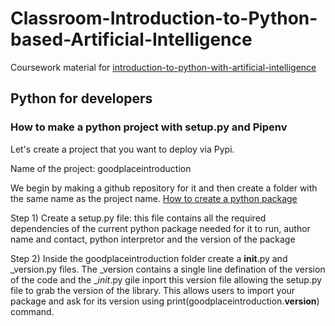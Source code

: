 # Classroom-Introduction-to-Python-based-Artificial-Intelligence
Coursework material for [introduction-to-python-with-artificial-intelligence](https://kapoorlabs.org/product/introduction-to-python-with-artificial-intelligence/)

## Python for developers
### How to make a python project with setup.py and Pipenv
Let's create a project that you want to deploy via Pypi. 

Name of the project: goodplaceintroduction 

We begin by making a github repository for it and then create a folder with the same name as the project name. [How to create a python package](https://github.com/Kapoorlabs-paris/goodplaceintroduction)

Step 1) Create a setup.py file: this file contains all the required dependencies of the current python package needed for it to run, author name and contact, python interpretor and the version of the package

Step 2) Inside the goodplaceintroduction folder create a __init__.py and _version.py files. The _version contains a single line defination of the version of the code and the __init_.py gile inport this version file allowing the setup.py file to grab the version of the library. This allows users to import your package and ask for its version using print(goodplaceintroduction.__version__) command.

